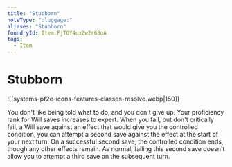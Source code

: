 ```yaml
---
title: "Stubborn"
noteType: ":luggage:"
aliases: "Stubborn"
foundryId: Item.FjTOY4uxZw2r68oA
tags:
  - Item
---
```


# Stubborn
![[systems-pf2e-icons-features-classes-resolve.webp|150]]

You don't like being told what to do, and you don't give up. Your proficiency rank for Will saves increases to expert. When you fail, but don't critically fail, a Will save against an effect that would give you the controlled condition, you can attempt a second save against the effect at the start of your next turn. On a successful second save, the controlled condition ends, though any other effects remain. As normal, failing this second save doesn't allow you to attempt a third save on the subsequent turn.
